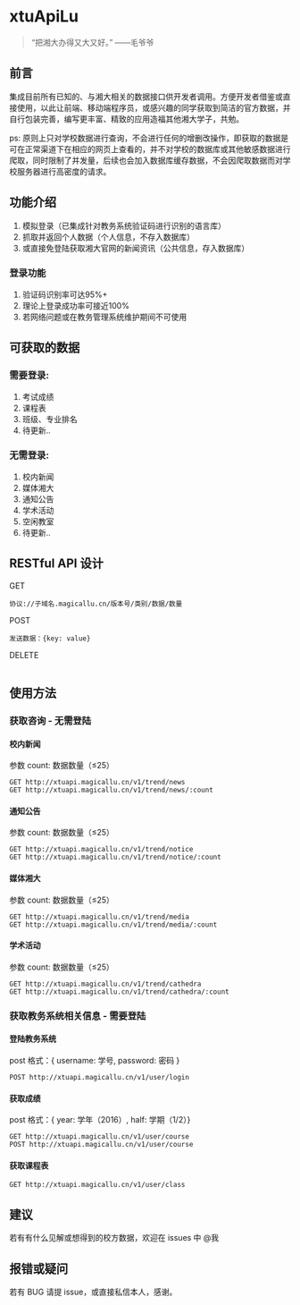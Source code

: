 # xtuApiLu
> “把湘大办得又大又好。” ——毛爷爷

## 前言
集成目前所有已知的、与湘大相关的数据接口供开发者调用。方便开发者借鉴或直接使用，以此让前端、移动端程序员，或感兴趣的同学获取到简洁的官方数据，并自行包装完善，编写更丰富、精致的应用造福其他湘大学子，共勉。

ps: 原则上只对学校数据进行查询，不会进行任何的增删改操作，即获取的数据是可在正常渠道下在相应的网页上查看的，并不对学校的数据库或其他敏感数据进行爬取，同时限制了并发量，后续也会加入数据库缓存数据，不会因爬取数据而对学校服务器进行高密度的请求。

## 功能介绍
1. 模拟登录（已集成针对教务系统验证码进行识别的语言库）
2. 抓取并返回个人数据（个人信息，不存入数据库）
3. 或直接免登陆获取湘大官网的新闻资讯（公共信息，存入数据库）

### 登录功能
1. 验证码识别率可达95%+
2. 理论上登录成功率可接近100%
3. 若网络问题或在教务管理系统维护期间不可使用

## 可获取的数据
### 需要登录:
1. 考试成绩
2. 课程表
3. 班级、专业排名
4. 待更新..

### 无需登录:
1. 校内新闻
2. 媒体湘大
3. 通知公告
4. 学术活动
5. 空闲教室
6. 待更新..

## RESTful API 设计

GET
```
协议://子域名.magicallu.cn/版本号/类别/数据/数量
```
POST
```
发送数据：{key: value}
```
DELETE
```
```

## 使用方法
### 获取咨询 - 无需登陆
#### 校内新闻
参数 count: 数据数量（≤25）
```
GET http://xtuapi.magicallu.cn/v1/trend/news
GET http://xtuapi.magicallu.cn/v1/trend/news/:count
```

#### 通知公告
参数 count: 数据数量（≤25）
```
GET http://xtuapi.magicallu.cn/v1/trend/notice
GET http://xtuapi.magicallu.cn/v1/trend/notice/:count
```

#### 媒体湘大
参数 count: 数据数量（≤25）
```
GET http://xtuapi.magicallu.cn/v1/trend/media
GET http://xtuapi.magicallu.cn/v1/trend/media/:count
```
#### 学术活动
参数 count: 数据数量（≤25）
```
GET http://xtuapi.magicallu.cn/v1/trend/cathedra
GET http://xtuapi.magicallu.cn/v1/trend/cathedra/:count
```

### 获取教务系统相关信息 - 需要登陆
#### 登陆教务系统
post 格式：{ username: 学号, password: 密码 }
```
POST http://xtuapi.magicallu.cn/v1/user/login
```

#### 获取成绩
post 格式：{ year: 学年（2016）, half: 学期（1/2）}
```
GET http://xtuapi.magicallu.cn/v1/user/course
POST http://xtuapi.magicallu.cn/v1/user/course
```

#### 获取课程表
```
GET http://xtuapi.magicallu.cn/v1/user/class
```

## 建议
若有有什么见解或想得到的校方数据，欢迎在 issues 中 @我

## 报错或疑问
若有 BUG 请提 issue，或直接私信本人，感谢。


